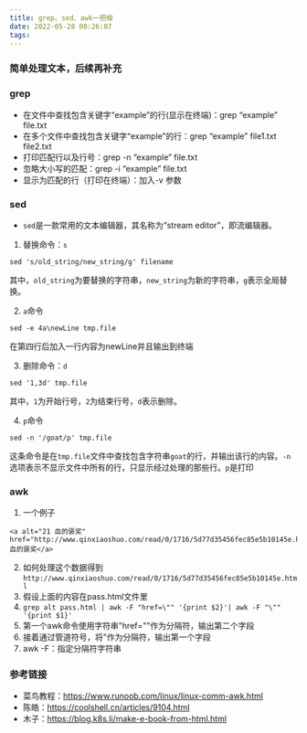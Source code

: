 ```yaml
---
title: grep、sed、awk一把梭
date: 2022-05-28 00:26:07
tags:
---
```

### 简单处理文本，后续再补充
### grep
* 在文件中查找包含关键字“example”的行(显示在终端)：grep “example” file.txt
* 在多个文件中查找包含关键字“example”的行：grep “example” file1.txt file2.txt
* 打印匹配行以及行号：grep -n “example” file.txt
* 忽略大小写的匹配：grep -i “example” file.txt
* 显示为匹配的行（打印在终端）：加入-v 参数
### sed

* `sed`是一款常用的文本编辑器，其名称为“stream editor”，即流编辑器。

1. 替换命令：`s`

```
sed 's/old_string/new_string/g' filename
```
其中，`old_string`为要替换的字符串，`new_string`为新的字符串，`g`表示全局替换。

2. `a`命令
```
sed -e 4a\newLine tmp.file
```
在第四行后加入一行内容为newLine并且输出到终端

3. 删除命令：`d`

```
sed '1,3d' tmp.file
```
其中，`1`为开始行号，`2`为结束行号，`d`表示删除。

4. `p`命令

```
sed -n '/goat/p' tmp.file
```

这条命令是在`tmp.file`文件中查找包含字符串`goat`的行，并输出该行的内容。`-n`选项表示不显示文件中所有的行，只显示经过处理的那些行。`p`是打印

### awk


1. 一个例子
```
<a alt="21 血的褒奖" href="http://www.qinxiaoshuo.com/read/0/1716/5d77d35456fec85e5b10145e.html">21 血的褒奖</a>
```
2. 如何处理这个数据得到`http://www.qinxiaoshuo.com/read/0/1716/5d77d35456fec85e5b10145e.html`
3. 假设上面的内容在pass.html文件里
3. `grep alt pass.html | awk -F "href=\"" '{print $2}'| awk -F "\"" '{print $1}'`
4. 第一个awk命令使用字符串"href=""作为分隔符，输出第二个字段
5. 接着通过管道符号，将"作为分隔符，输出第一个字段
6. awk -F：指定分隔符字符串























### 参考链接


* 菜鸟教程：https://www.runoob.com/linux/linux-comm-awk.html
* 陈皓：https://coolshell.cn/articles/9104.html
* 木子：https://blog.k8s.li/make-e-book-from-html.html
